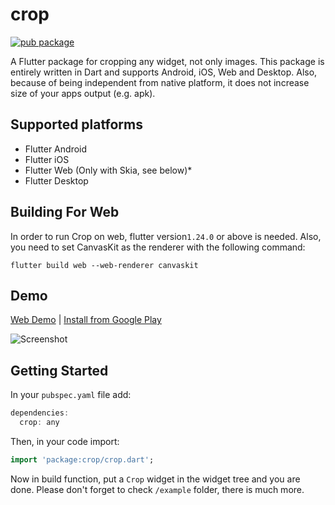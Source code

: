 
# crop
[![pub package](https://img.shields.io/pub/v/crop.svg)](https://pub.dartlang.org/packages/crop)

A Flutter package for cropping any widget, not only images. This package is entirely written in Dart and supports Android, iOS, Web and Desktop. Also, because of being independent from native platform, it does not increase size of your apps output (e.g. apk).

## Supported platforms
* Flutter Android
* Flutter iOS
* Flutter Web (Only with Skia, see below)*
* Flutter Desktop

## Building For Web
In order to run Crop on web, flutter version`1.24.0` or above is needed. Also, you need to set CanvasKit as the renderer with the following command: 
```
flutter build web --web-renderer canvaskit
```

## Demo
[Web Demo](https://xclud.github.io/flutter_crop/) | [Install from Google Play](https://play.google.com/store/apps/details?id=dev.pub.crop.app)

![Screenshot](https://github.com/xclud/flutter_crop/blob/main/docs/screenshot01.png)

## Getting Started

In your `pubspec.yaml` file add:

```dart
dependencies:
  crop: any
```
Then, in your code import:
```dart
import 'package:crop/crop.dart';
```
Now in build function, put a `Crop` widget in the widget tree and you are done. Please don't forget to check ```/example``` folder, there is much more.
